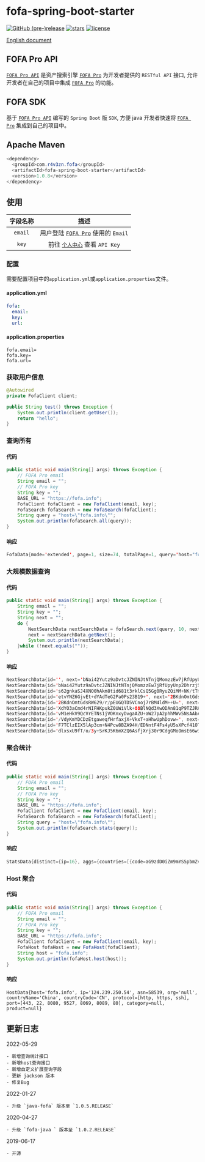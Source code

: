 # fofa-spring-boot-starter

[![GitHub (pre-)release](https://img.shields.io/github/release/0nise/fofa-spring-boot-starter/all.svg)](https://github.com/0nise/fofa-java/releases)
[![stars](https://img.shields.io/github/stars/0nise/fofa-spring-boot-starter.svg)](https://github.com/0nise/fofa-java/stargazers)
[![license](https://img.shields.io/github/license/0nise/fofa-spring-boot-starter.svg)](https://github.com/0nise/fofa-java/blob/master/LICENSE)

[English document](https://github.com/0nise/fofa-spring-boot-starter/blob/master/README.md)

## FOFA Pro API
[`FOFA Pro API`](https://fofa.info/api) 是资产搜索引擎 [`FOFA Pro`](https://fofa.info) 为开发者提供的 `RESTful API` 接口, 允许开发者在自己的项目中集成 [`FOFA Pro`](https://fofa.info) 的功能。

## FOFA SDK

基于 [`FOFA Pro API`](https://fofa.info/api) 编写的 `Spring Boot` 版 `SDK`, 方便 java 开发者快速将 [`FOFA Pro`](https://fofa.info) 集成到自己的项目中。

## Apache Maven

```java
<dependency>
  <groupId>com.r4v3zn.fofa</groupId>
  <artifactId>fofa-spring-boot-starter</artifactId>
  <version>1.0.8</version>
</dependency>
```

## 使用

|字段名称|描述|
|:---------:|:-----------------:|
| `email` |用户登陆 [`FOFA Pro`](https://fofa.info) 使用的 `Email`|
|`key`| 前往 [`个人中心`](https://fofa.info/user/users/info) 查看 `API Key`|

### 配置

需要配置项目中的`application.yml`或`application.properties`文件。

#### application.yml
```yaml
fofa:
  email: 
  key: 
  url: 
```
#### application.properties
```properties
fofa.email=
fofa.key=
fofa.url=
```

### 获取用户信息

```java
@Autowired
private FofaClient client;

public String test() throws Exception {
    System.out.println(client.getUser());
    return "hello";
}
```

### 查询所有

#### 代码

```java
public static void main(String[] args) throws Exception {
    // FOFA Pro email
    String email = "";
    // FOFA Pro key
    String key = "";
    BASE_URL = "https://fofa.info";
    FofaClient fofaClient = new FofaClient(email, key);
    FofaSearch fofaSearch = new FofaSearch(fofaClient);
    String query = "host=\"fofa.info\"";
    System.out.println(fofaSearch.all(query));
}
```

#### 响应

```java
FofaData{mode='extended', page=1, size=74, totalPage=1, query='host="fofa.info"', results=[www.fofa.info, fofa.info, static.fofa.info, https://static.fofa.info, https://fofa.info, api.fofa.info, api.jw.fofa.info:7088, api.g.fofa.info:88, api.jw.fofa.info:88, api.g.fofa.info:8084, api.jw.fofa.info:84, api.jw.fofa.info:81, api.jw.fofa.info:8003, api.g.fofa.info:8083, api.g.fofa.info:7088, api.g.fofa.info:808, https://g.fofa.info, api.jw.fofa.info:8181, https://jw.fofa.info, api.g.fofa.info:8003, api.jw.fofa.info:8083, https://img.gamma.fofa.info, api.g.fofa.info:81, api.g.fofa.info:7070, api.jw.fofa.info:8084, api.jw.fofa.info:808, api.g.fofa.info:8181, api.jw.fofa.info:7070, img.gamma.fofa.info, jw.fofa.info, g.fofa.info, api.g.fofa.info:84, https://35.81.36.22:443, 47.93.92.246:88, https://140.249.61.184:443, 47.93.92.246:808, 47.93.92.246:8003, 47.93.92.246:81, https://106.75.10.35:443, 106.75.10.35:80, 47.93.92.246:7088, 47.93.92.246:84, 140.249.61.184:80, 47.93.92.246:8181, 47.93.92.246:8084, 47.93.92.246:88, 47.93.92.246:7070, 47.93.92.246:81, 47.93.92.246:7070, 47.93.92.246:84, 47.93.92.246:8084, 47.93.92.246:8003, 47.93.92.246:8083, 106.75.10.35:80, 47.93.92.246:808, 47.93.92.246:8083, 47.93.92.246:8181, 47.93.92.246:7088, https://gamma.fofa.info, https://api.gamma.fofa.info, gamma.fofa.info, api.gamma.fofa.info, 1.71.148.8:80, https://1.71.148.8:443, https://79.168.42.251:443, 122.143.5.67:80, https://api.fofa.info, 81.150.11.126:22, www.fofa.info:6443, 117.50.16.112:80, 150.138.167.141:6443, 117.50.16.112:80, https://117.50.16.112:443, https://117.50.16.112:443]}
```

### 大规模数据查询

#### 代码

```java
public static void main(String[] args) throws Exception {
    String email = "";
    String key = "";
    String next = "";
    do {
        NextSearchData nextSearchData = fofaSearch.next(query, 10, next);
        next = nextSearchData.getNext();
        System.out.println(nextSearchData);
    }while (!next.equals(""));
}
```

#### 响应

```java
NextSearchData{id='', next='bNai42Yutz9aDvtcJZNINJtNTnjQMomzzEw7jRfUpyUnp2DhrzjSvQ==', mode='extended', size=95, query='host="fofa.info"', results=[[https://en.fofa.info], [https://static.fofa.info], [https://fofa.info], [www.fofa.info], [https://www.fofa.info], [static.fofa.info], [https://fofa.info], [https.fofa.info.com:2095], [fofa.info.w.cdngslb.com], [https://fofa.info.com]]}
NextSearchData{id='bNai42Yutz9aDvtcJZNINJtNTnjQMomzzEw7jRfUpyUnp2DhrzjSvQ==', next='s62gnkaSJ4XNO0hAkm8tid681t3rklCsQ5Gg0RyuZQiMM+NK/tTm6L5kUW4gFjle', mode='extended', size=95, query='host="fofa.info"', results=[[fofa.info.com], [www.fofa.info.com], [https://hub.fofa.info], [fofa.info], [store.fofa.info], [https://store.fofa.info], [g.fofa.info.com], [https.fofa.info.com:8080], [https.www.fofa.info.com:8080], [https.g.fofa.info.com:8080]]}
NextSearchData{id='s62gnkaSJ4XNO0hAkm8tid681t3rklCsQ5Gg0RyuZQiMM+NK/tTm6L5kUW4gFjle', next='etvYNZ6GjvEt+dYAdTeG2Pa0Ps23B19+', mode='extended', size=95, query='host="fofa.info"', results=[[hub.fofa.info], [https://xgbeta.fofa.info], [https://staticbeta1.fofa.info], [https://apibeta1.fofa.info], [https://static.beta.fofa.info], [jingyong.fofa.info.w.kunlunaq.com], [sywx7xh5at8jwbjd2314.fofa.info:22703], [octra.fofa.info], [https://octra.fofa.info], [fofa.info]]}
NextSearchData{id='etvYNZ6GjvEt+dYAdTeG2Pa0Ps23B19+', next='2BKdnOmtGdsRW629/r/pEUGQTD5VCnoj7rBM4ldM++U=', mode='extended', size=95, query='host="fofa.info"', results=[[img.gamma.fofa.info.w.kunlunaq.com], [fofa.info.com:8443], [www.fofa.info.ucloud.com.cn], [https://www.fofa.info.ucloud.com.cn], [hub-beta.fofa.info], [www.fofa.info.com:2052], [www.fofa.info.com:2082], [www.fofa.info.com:2082], [www.fofa.info.com:2052], [gamma.fofa.info]]}
NextSearchData{id='2BKdnOmtGdsRW629/r/pEUGQTD5VCnoj7rBM4ldM++U=', next='XdYO3aCmd4rNIFHKpukZ0UWiVlk+88BlNQd3XwODAn81qP9TZJRKvw==', mode='extended', size=95, query='host="fofa.info"', results=[[api.fofa.info], [https://api.fofa.info], [static.fofa.info.ucloud.com.cn], [static.fofa.info.ugslb.net], [https://api.gamma.fofa.info], [api.gamma.fofa.info], [https://gamma.fofa.info], [test.fofa.info], [https://enstatic.fofa.info], [g.static.fofa.info]]}
NextSearchData{id='XdYO3aCmd4rNIFHKpukZ0UWiVlk+88BlNQd3XwODAn81qP9TZJRKvw==', next='vM1eHkV9QcVrETNs1jVOKnxyDvgaAZU+aW27pA2phhMWv5NsAAbAlQ==', mode='extended', size=95, query='host="fofa.info"', results=[[https://jw.fofa.info], [g.fofa.info], [bas.dev.fofa.info], [https://g.fofa.info], [en.fofa.info], [pay.fofa.info], [https://s.fofa.info], [amap.fofa.info], [https://pay.fofa.info], [https://api.jw.fofa.info]]}
NextSearchData{id='vM1eHkV9QcVrETNs1jVOKnxyDvgaAZU+aW27pA2phhMWv5NsAAbAlQ==', next='/VdyKmYDCDzEtgaweqfHrfaxjX+VkxT+aHhwUphDovw=', mode='extended', size=95, query='host="fofa.info"', results=[[api.g.fofa.info], [https://hub-beta.fofa.info], [test.fofa.info], [www.fofa.info.com:8080], [g.fofa.info.com:8080], [s.fofa.info], [https://static.fofa.info.ugslb.net], [api.jw.fofa.info], [https://static.fofa.info.ucloud.com.cn], [https://s.fofa.info]]}
NextSearchData{id='/VdyKmYDCDzEtgaweqfHrfaxjX+VkxT+aHhwUphDovw=', next='F7TClzEIX5lAp3cm+N4Pcw8BZA94H/EDNntF4Fs4yU5sXPcf41OTYg==', mode='extended', size=95, query='host="fofa.info"', results=[[https://apibeta.fofa.info], [https://enbeta.fofa.info], [https://staticbeta.fofa.info], [https://enstaticbeta.fofa.info], [https://beta.fofa.info], [fofa.info.storage.googleapis.com], [https://fofa.info.storage.googleapis.com], [https://download.fofa.info], [download.fofa.info], [https://bas.dev.fofa.info]]}
NextSearchData{id='F7TClzEIX5lAp3cm+N4Pcw8BZA94H/EDNntF4Fs4yU5sXPcf41OTYg==', next='dlxsxU9fT/o/3y+SrKJ5K6mXZQ6AsfjXrj30r9CdgGMoOmsE66wiAwg5ZuAOCa6e', mode='extended', size=95, query='host="fofa.info"', results=[[img.gamma.fofa.info], [https://img.gamma.fofa.info], [https://api.g.fofa.info], [https://zh.fofa.info], [zh.fofa.info], [https://zhstatic.fofa.info], [zhstatic.fofa.info], [jw.fofa.info], [https://amap.fofa.info], [https://g.static.fofa.info]]}
NextSearchData{id='dlxsxU9fT/o/3y+SrKJ5K6mXZQ6AsfjXrj30r9CdgGMoOmsE66wiAwg5ZuAOCa6e', next='', mode='extended', size=95, query='host="fofa.info"', results=[[enstatic.fofa.info], [https://fofa.info.ucloud.com.cn], [fofa.info.ucloud.com.cn], [download.fofa.info], [https://download.fofa.info]]}
```

### 聚合统计

#### 代码

```java
public static void main(String[] args) throws Exception {
    // FOFA Pro email
    String email = "";
    // FOFA Pro key
    String key = "";
    BASE_URL = "https://fofa.info";
    FofaClient fofaClient = new FofaClient(email, key);
    FofaSearch fofaSearch = new FofaSearch(fofaClient);
    String query = "host=\"fofa.info\"";
    System.out.println(fofaSearch.stats(query));
}
```

#### 响应

````java
StatsData{distinct={ip=16}, aggs={countries=[{code=aG9zdD0iZm9mYS5pbmZvIiAmJiBjb3VudHJ5PSJDTiI=, count=71, name=China, name_code=CN, regions=[{code=aG9zdD0iZm9mYS5pbmZvIiAmJiByZWdpb249IkJlaWppbmci, count=41, name=Beijing}, {code=aG9zdD0iZm9mYS5pbmZvIiAmJiByZWdpb249IiI=, count=27, name=Unknown}, {code=aG9zdD0iZm9mYS5pbmZvIiAmJiByZWdpb249Ikd1YW5nZG9uZyI=, count=2, name=Guangdong}, {code=aG9zdD0iZm9mYS5pbmZvIiAmJiByZWdpb249IkppbGluIg==, count=1, name=Jilin}]}, {code=aG9zdD0iZm9mYS5pbmZvIiAmJiBjb3VudHJ5PSJHQiI=, count=1, name=United Kingdom of Great Britain and Northern Ireland, name_code=GB, regions=[{code=aG9zdD0iZm9mYS5pbmZvIiAmJiByZWdpb249IiI=, count=1, name=Unknown}]}, {code=aG9zdD0iZm9mYS5pbmZvIiAmJiBjb3VudHJ5PSJQVCI=, count=1, name=Portugal, name_code=PT, regions=[{code=aG9zdD0iZm9mYS5pbmZvIiAmJiByZWdpb249Ikxpc2JvbiI=, count=1, name=Lisbon}]}, {code=aG9zdD0iZm9mYS5pbmZvIiAmJiBjb3VudHJ5PSJVUyI=, count=1, name=United States of America, name_code=US, regions=[{code=aG9zdD0iZm9mYS5pbmZvIiAmJiByZWdpb249Ik9yZWdvbiI=, count=1, name=Oregon}]}]}}
````

### Host 聚合

#### 代码

```java
public static void main(String[] args) throws Exception {
    // FOFA Pro email
    String email = "";
    // FOFA Pro key
    String key = "";
    BASE_URL = "https://fofa.info";
    FofaClient fofaClient = new FofaClient(email, key);
    FofaHost fofaHost = new FofaHost(fofaClient);
    String host = "fofa.info";
    System.out.println(fofaHost.host(host));
}
```

#### 响应

```
HostData{host='fofa.info', ip='124.239.250.54', asn=58539, org='null', countryName='China', countryCode='CN', protocol=[http, https, ssh], port=[443, 22, 8080, 9527, 8069, 8089, 80], category=null, product=null}
```

## 更新日志

2022-05-29

```
- 新增查询统计接口
- 新增host查询接口
- 新增自定义扩展查询字段
- 更新 jackson 版本
- 修复Bug
```

2022-01-27

    - 升级 `java-fofa` 版本至 `1.0.5.RELEASE`

2020-04-27

    - 升级 `fofa-java ` 版本至 `1.0.2.RELEASE`

2019-06-17

    - 开源
